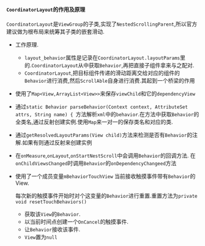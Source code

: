 #### `CoordinatorLayout`的作用及原理
`CoordinatorLayout`是`ViewGroup`的子类,实现了`NestedScrollingParent`,所以官方建议做为根布局来统筹其子类的嵌套滑动.
* 工作原理.
    * `layout_behavior`属性是记录在`CoordinatorLayout.layoutParams`里的.`CoordinatorLayout`从中获取`Behavior`,再把直接子组件拿来与之配对.
    *  `CoordinatorLayout`,把目标组件传递的滑动距离交给对应的组件的`Behavior`进行消费,然后`ScrollAble`自身进行消费.其起到一个桥梁的作用
* 使用了`Map<View,ArrayList<View>>`来保存`viewChild`和它的`dependencyView`
* 通过`static Behavior parseBehavior(Context context, AttributeSet attrs, String name) {
`方法解析`xml`中的`behavior`.在方法中获取`Behavior`的全类名,通过反射创建实例.使用`Map`来一对一的保存类名和对应的类.
* 通过`getResolvedLayoutParams(View child)`方法来检测是否有`Behavior`的注解.如果有则通过反射来创建实例
* 在`onMeasure`,`onLayout`,`onStartNestScroll`中会调用`Behavior`的回调方法.
在`onChildViewsChanged`时调用`Behavior`的`onDependencyChangeed`方法
* 使用了一个成员变量`mBehaviorTouchView` 当前接收触摸事件带有`Behavior`的View.

    每次新的触摸事件开始时对个这变量的`Behavior`进行重置.重置方法为`private void resetTouchBehaviors()`
    * 获取该`View`的`Behavior`.
    * 以当前时间点创建一个`OnCancel`的触摸事件.
    * 让`Behavior`接收该事件.
    * `View`置为`null`